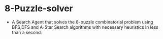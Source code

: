 # 8-Puzzle-solver
* A Search Agent that solves the 8-puzzle combinatorial problem using BFS,DFS and A-Star Search algorithms with necessary heuristics in less than a second.  
